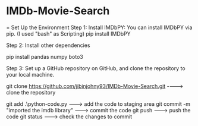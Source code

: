 # IMDb-Movie-Search

= Set Up the Environment
Step 1: Install IMDbPY: You can install IMDbPY via pip. (I used "bash" as Scripting)
pip install IMDbPY

Step 2: Install other dependencies

pip install pandas numpy boto3

Step 3: Set up a GitHub repository on GitHub, and clone the repository to your local machine.

git clone https://github.com/jibinjohny93/IMDb-Movie-Search.git ----> clone the repository

git add .\python-code.py                    ---> add the code to staging area
git commit -m "imported the imdb library"   ---> commit the code
git push                                    ---> push the code
git status                                  ---> check the changes to commit


